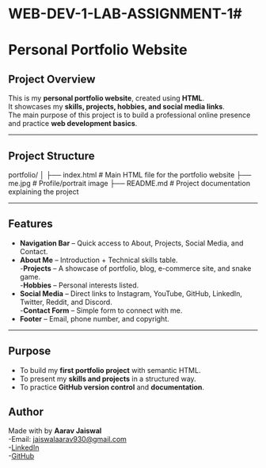 # WEB-DEV-1-LAB-ASSIGNMENT-1#
#  Personal Portfolio Website  

##  Project Overview  
This is my **personal portfolio website**, created using **HTML**.  
It showcases my **skills, projects, hobbies, and social media links**.  
The main purpose of this project is to build a professional online presence and practice **web development basics**.  

---

## Project Structure  

portfolio/
│
├── index.html        # Main HTML file for the portfolio website
├── me.jpg            # Profile/portrait image
├── README.md         # Project documentation explaining the project


---

## Features  
- **Navigation Bar** – Quick access to About, Projects, Social Media, and Contact.  
- **About Me** – Introduction + Technical skills table.  
-**Projects** – A showcase of portfolio, blog, e-commerce site, and snake game.  
-**Hobbies** – Personal interests listed.  
- **Social Media** – Direct links to Instagram, YouTube, GitHub, LinkedIn, Twitter, Reddit, and Discord.  
-**Contact Form** – Simple form to connect with me.  
- **Footer** – Email, phone number, and copyright.  

---

##  Purpose  
- To build my **first portfolio project** with semantic HTML.  
- To present my **skills and projects** in a structured way.  
- To practice **GitHub version control** and **documentation**.  



##  Author  
Made with  by **Aarav Jaiswal**  
-Email: jaiswalaarav930@gmail.com  
-[LinkedIn](https://www.linkedin.com/in/aarav-jaiswal-6bb361370/)  
-[GitHub](https://github.com/jaiswalaarav930-lang)  
